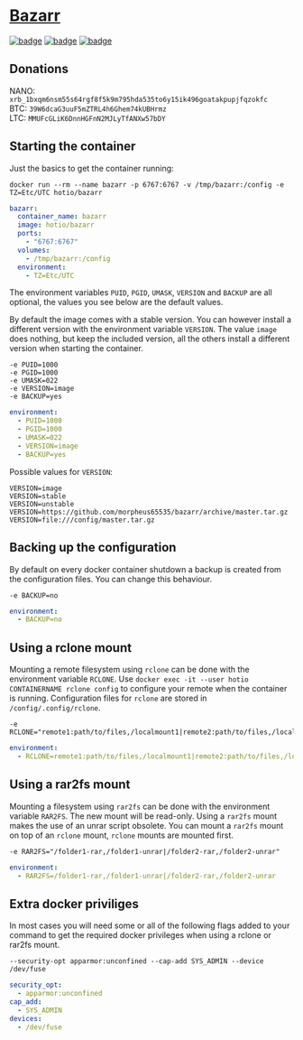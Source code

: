 # [Bazarr](https://github.com/morpheus65535/bazarr)

[![badge](https://images.microbadger.com/badges/image/hotio/bazarr.svg)](https://microbadger.com/images/hotio/bazarr "Get your own image badge on microbadger.com")
[![badge](https://images.microbadger.com/badges/version/hotio/bazarr.svg)](https://microbadger.com/images/hotio/bazarr "Get your own version badge on microbadger.com")
[![badge](https://images.microbadger.com/badges/commit/hotio/bazarr.svg)](https://microbadger.com/images/hotio/bazarr "Get your own commit badge on microbadger.com")

## Donations

NANO: `xrb_1bxqm6nsm55s64rgf8f5k9m795hda535to6y15ik496goatakpupjfqzokfc`  
BTC: `39W6dcaG3uuF5mZTRL4h6Ghem74kUBHrmz`  
LTC: `MMUFcGLiK6DnnHGFnN2MJLyTfANXw57bDY`

## Starting the container

Just the basics to get the container running:

```shell
docker run --rm --name bazarr -p 6767:6767 -v /tmp/bazarr:/config -e TZ=Etc/UTC hotio/bazarr
```

```yaml
bazarr:
  container_name: bazarr
  image: hotio/bazarr
  ports:
    - "6767:6767"
  volumes:
    - /tmp/bazarr:/config
  environment:
    - TZ=Etc/UTC
```

The environment variables `PUID`, `PGID`, `UMASK`, `VERSION` and `BACKUP` are all optional, the values you see below are the default values.

By default the image comes with a stable version. You can however install a different version with the environment variable `VERSION`. The value `image` does nothing, but keep the included version, all the others install a different version when starting the container.

```shell
-e PUID=1000
-e PGID=1000
-e UMASK=022
-e VERSION=image
-e BACKUP=yes
```

```yaml
environment:
  - PUID=1000
  - PGID=1000
  - UMASK=022
  - VERSION=image
  - BACKUP=yes
```

Possible values for `VERSION`:

```shell
VERSION=image
VERSION=stable
VERSION=unstable
VERSION=https://github.com/morpheus65535/bazarr/archive/master.tar.gz
VERSION=file:///config/master.tar.gz
```

## Backing up the configuration

By default on every docker container shutdown a backup is created from the configuration files. You can change this behaviour.

```shell
-e BACKUP=no
```

```yaml
environment:
  - BACKUP=no
```

## Using a rclone mount

Mounting a remote filesystem using `rclone` can be done with the environment variable `RCLONE`. Use `docker exec -it --user hotio CONTAINERNAME rclone config` to configure your remote when the container is running. Configuration files for `rclone` are stored in `/config/.config/rclone`.

```shell
-e RCLONE="remote1:path/to/files,/localmount1|remote2:path/to/files,/localmount2"
```

```yaml
environment:
  - RCLONE=remote1:path/to/files,/localmount1|remote2:path/to/files,/localmount2
```

## Using a rar2fs mount

Mounting a filesystem using `rar2fs` can be done with the environment variable `RAR2FS`. The new mount will be read-only. Using a `rar2fs` mount makes the use of an unrar script obsolete. You can mount a `rar2fs` mount on top of an `rclone` mount, `rclone` mounts are mounted first.

```shell
-e RAR2FS="/folder1-rar,/folder1-unrar|/folder2-rar,/folder2-unrar"
```

```yaml
environment:
  - RAR2FS=/folder1-rar,/folder1-unrar|/folder2-rar,/folder2-unrar
```

## Extra docker priviliges

In most cases you will need some or all of the following flags added to your command to get the required docker privileges when using a rclone or rar2fs mount.

```shell
--security-opt apparmor:unconfined --cap-add SYS_ADMIN --device /dev/fuse
```

```yaml
security_opt:
  - apparmor:unconfined
cap_add:
  - SYS_ADMIN
devices:
  - /dev/fuse
```
